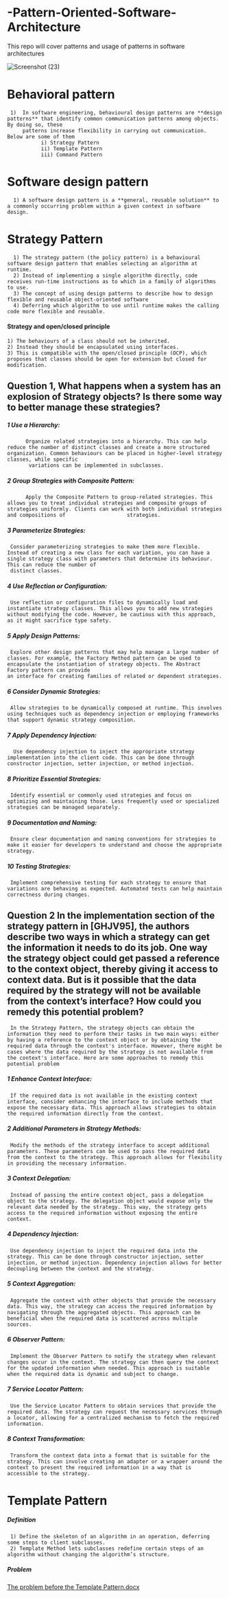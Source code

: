 # -Pattern-Oriented-Software-Architecture
This repo will cover patterns and usage of patterns in software architectures

![Screenshot (23)](https://github.com/wasifzaman182/-Pattern-Oriented-Software-Architecture/assets/75499379/fd581cfb-795e-418c-b2fa-709d5d8ab450)

# Behavioral pattern
     1)  In software engineering, behavioural design patterns are **design patterns** that identify common communication patterns among objects. By doing so, these 
         patterns increase flexibility in carrying out communication. Below are some of them
               i) Strategy Pattern
               ii) Template Pattern
               iii) Command Pattern
               
# Software design pattern
      1) A software design pattern is a **general, reusable solution** to a commonly occurring problem within a given context in software design.
# Strategy Pattern
      1) The strategy pattern (the policy pattern) is a behavioural software design pattern that enables selecting an algorithm at runtime.
      2) Instead of implementing a single algorithm directly, code receives run-time instructions as to which in a family of algorithms to use.
      3) The concept of using design patterns to describe how to design flexible and reusable object-oriented software
      4) Deferring which algorithm to use until runtime makes the calling code more flexible and reusable.
      
#### Strategy and open/closed principle
    1) The behaviours of a class should not be inherited.
    2) Instead they should be encapsulated using interfaces.
    3) This is compatible with the open/closed principle (OCP), which proposes that classes should be open for extension but closed for modification.
## Question 1, What happens when a system has an explosion of Strategy objects? Is there some way to better manage these strategies?
 ##### 1 Use a Hierarchy:
          Organize related strategies into a hierarchy. This can help reduce the number of distinct classes and create a more structured organization. Common behaviours can be placed in higher-level strategy classes, while specific 
           variations can be implemented in subclasses.

##### 2 Group Strategies with Composite Pattern:
          Apply the Composite Pattern to group-related strategies. This allows you to treat individual strategies and composite groups of strategies uniformly. Clients can work with both individual strategies and compositions of                    strategies.

##### 3 Parameterize Strategies:
     Consider parameterizing strategies to make them more flexible. Instead of creating a new class for each variation, you can have a single strategy class with parameters that determine its behaviour. This can reduce the number of 
     distinct classes.

##### 4 Use Reflection or Configuration:
     Use reflection or configuration files to dynamically load and instantiate strategy classes. This allows you to add new strategies without modifying the code. However, be cautious with this approach, as it might sacrifice type safety.

##### 5 Apply Design Patterns:
     Explore other design patterns that may help manage a large number of classes. For example, the Factory Method pattern can be used to encapsulate the instantiation of strategy objects. The Abstract Factory pattern can provide 
    an interface for creating families of related or dependent strategies.

##### 6 Consider Dynamic Strategies:
     Allow strategies to be dynamically composed at runtime. This involves using techniques such as dependency injection or employing frameworks that support dynamic strategy composition.

##### 7 Apply Dependency Injection:
      Use dependency injection to inject the appropriate strategy implementation into the client code. This can be done through constructor injection, setter injection, or method injection.

##### 8 Prioritize Essential Strategies:
     Identify essential or commonly used strategies and focus on optimizing and maintaining those. Less frequently used or specialized strategies can be managed separately.

##### 9 Documentation and Naming:
     Ensure clear documentation and naming conventions for strategies to make it easier for developers to understand and choose the appropriate strategy.

##### 10 Testing Strategies:
     Implement comprehensive testing for each strategy to ensure that variations are behaving as expected. Automated tests can help maintain correctness during changes.

## Question 2 In the implementation section of the strategy pattern in [GHJV95], the authors describe two ways in which a strategy can get the information it needs to do its job. One way the strategy object could get passed a reference to the context object, thereby giving it access to context data. But is it possible that the data required by the strategy will not be available from the context’s interface? How could you remedy this potential problem?

     In the Strategy Pattern, the strategy objects can obtain the information they need to perform their tasks in two main ways: either by having a reference to the context object or by obtaining the required data through the context's interface. However, there might be cases where the data required by the strategy is not available from the context's interface. Here are some approaches to remedy this potential problem
##### 1 Enhance Context Interface:
     If the required data is not available in the existing context interface, consider enhancing the interface to include methods that expose the necessary data. This approach allows strategies to obtain the required information directly from the context.

##### 2 Additional Parameters in Strategy Methods:
     Modify the methods of the strategy interface to accept additional parameters. These parameters can be used to pass the required data from the context to the strategy. This approach allows for flexibility in providing the necessary information.

##### 3 Context Delegation:
     Instead of passing the entire context object, pass a delegation object to the strategy. The delegation object would expose only the relevant data needed by the strategy. This way, the strategy gets access to the required information without exposing the entire context.

##### 4 Dependency Injection:
     Use dependency injection to inject the required data into the strategy. This can be done through constructor injection, setter injection, or method injection. Dependency injection allows for better decoupling between the context and the strategy.

##### 5 Context Aggregation:
     Aggregate the context with other objects that provide the necessary data. This way, the strategy can access the required information by navigating through the aggregated objects. This approach can be beneficial when the required data is scattered across multiple sources.

##### 6 Observer Pattern:
     Implement the Observer Pattern to notify the strategy when relevant changes occur in the context. The strategy can then query the context for the updated information when needed. This approach is suitable when the required data is dynamic and subject to change.

##### 7 Service Locator Pattern:
     Use the Service Locator Pattern to obtain services that provide the required data. The strategy can request the necessary services through a locator, allowing for a centralized mechanism to fetch the required information.

##### 8 Context Transformation:
     Transform the context data into a format that is suitable for the strategy. This can involve creating an adapter or a wrapper around the context to present the required information in a way that is accessible to the strategy.
     
# Template Pattern 
  ##### Definition 
     1) Define the skeleton of an algorithm in an operation, deferring some steps to client subclasses.
     2) Template Method lets subclasses redefine certain steps of an algorithm without changing the algorithm’s structure.
  ##### Problem 
  [The problem before the Template Pattern.docx](https://github.com/wasifzaman182/-Pattern-Oriented-Software-Architecture/files/14156827/The.problem.before.the.Template.Pattern.docx)

    
